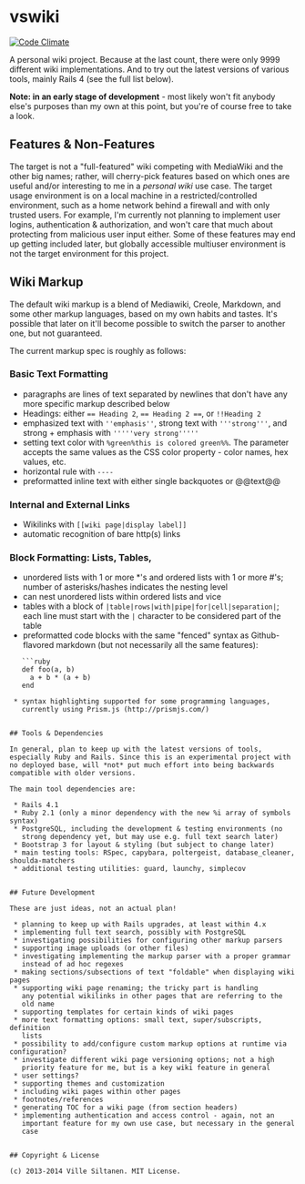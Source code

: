 # vswiki

[![Code Climate](https://codeclimate.com/github/villez/vswiki.png)](https://codeclimate.com/github/villez/vswiki)

A personal wiki project. Because at the last count, there were only
9999 different wiki implementations. And to try out the latest
versions of various tools, mainly Rails 4 (see the full list
below).

**Note: in an early stage of development** - most likely won't
fit anybody else's purposes than my own at this point, but you're of
course free to take a look.


## Features & Non-Features

The target is not a "full-featured" wiki competing with MediaWiki and
the other big names; rather, will cherry-pick features based on which
ones are useful and/or interesting to me in a *personal wiki* use
case. The target usage environment is on a local machine in a
restricted/controlled environment, such as a home network behind a
firewall and with only trusted users. For example, I'm currently not
planning to implement user logins, authentication & authorization, and
won't care that much about protecting from malicious user input
either. Some of these features may end up getting included later, but
globally accessible multiuser environment is not the target
environment for this project.


## Wiki Markup

The default wiki markup is a blend of Mediawiki, Creole,
Markdown, and some other markup languages, based on my own habits and
tastes. It's possible that later on it'll become possible to switch
the parser to another one, but not guaranteed.

The current markup spec is roughly as follows:

### Basic Text Formatting

 * paragraphs are lines of text separated by newlines that don't have
   any more specific markup described below
 * Headings: either `== Heading 2`,  `== Heading 2 ==`, or
  `!!Heading 2`
 * emphasized text with `''emphasis''`, strong text with
   `'''strong'''`, and strong + emphasis with `'''''very strong'''''`
 * setting text color with `%green%this is colored green%%`. The parameter
   accepts the same values as the CSS color property - color names,
   hex values, etc. 
 * horizontal rule with `----`
 * preformatted inline text with either single backquotes or @@text@@
 
### Internal and External Links

 * Wikilinks with `[[wiki page|display label]]`
 * automatic recognition of bare http(s) links

### Block Formatting: Lists, Tables, 

 * unordered lists with 1 or more *'s and ordered lists with 1 or more
   #'s; number of asterisks/hashes indicates the nesting level
 * can nest unordered lists within ordered lists and vice
  * tables with a block of
   `|table|rows|with|pipe|for|cell|separation|`; each line must start
   with the `|` character to be considered part of the table  
 * preformatted code blocks with the same "fenced" syntax as
   Github-flavored markdown (but not necessarily all the same
   features):

```
   ```ruby
   def foo(a, b)
     a + b * (a + b)
   end
   ```
```
 * syntax highlighting supported for some programming languages,
   currently using Prism.js (http://prismjs.com/) 


## Tools & Dependencies

In general, plan to keep up with the latest versions of tools,
especially Ruby and Rails. Since this is an experimental project with
no deployed base, will *not* put much effort into being backwards
compatible with older versions.

The main tool dependencies are:

 * Rails 4.1
 * Ruby 2.1 (only a minor dependency with the new %i array of symbols syntax)
 * PostgreSQL, including the development & testing environments (no
   strong dependency yet, but may use e.g. full text search later)
 * Bootstrap 3 for layout & styling (but subject to change later)
 * main testing tools: RSpec, capybara, poltergeist, database_cleaner, shoulda-matchers
 * additional testing utilities: guard, launchy, simplecov


## Future Development

These are just ideas, not an actual plan!

 * planning to keep up with Rails upgrades, at least within 4.x
 * implementing full text search, possibly with PostgreSQL
 * investigating possibilities for configuring other markup parsers
 * supporting image uploads (or other files)
 * investigating implementing the markup parser with a proper grammar
   instead of ad hoc regexes
 * making sections/subsections of text "foldable" when displaying wiki pages
 * supporting wiki page renaming; the tricky part is handling
   any potential wikilinks in other pages that are referring to the
   old name
 * supporting templates for certain kinds of wiki pages
 * more text formatting options: small text, super/subscripts, definition
   lists
 * possibility to add/configure custom markup options at runtime via configuration?
 * investigate different wiki page versioning options; not a high
   priority feature for me, but is a key wiki feature in general
 * user settings?
 * supporting themes and customization
 * including wiki pages within other pages
 * footnotes/references
 * generating TOC for a wiki page (from section headers)
 * implementing authentication and access control - again, not an
   important feature for my own use case, but necessary in the general
   case
   

## Copyright & License

(c) 2013-2014 Ville Siltanen. MIT License.
